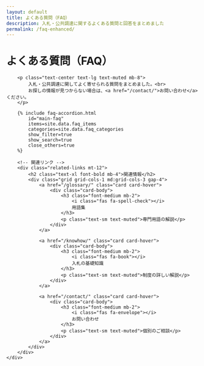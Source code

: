 ```yaml
---
layout: default
title: よくある質問（FAQ）
description: 入札・公共調達に関するよくある質問と回答をまとめました
permalink: /faq-enhanced/
---
```


<div class="faq-page">
    <div class="container">
        <h1 class="page-title text-center mb-8">
            <i class="fas fa-question-circle"></i>
            よくある質問（FAQ）
        </h1>
        
        <p class="text-center text-lg text-muted mb-8">
            入札・公共調達に関してよく寄せられる質問をまとめました。<br>
            お探しの情報が見つからない場合は、<a href="/contact/">お問い合わせ</a>ください。
        </p>
        
        {% include faq-accordion.html 
            id="main-faq"
            items=site.data.faq_items
            categories=site.data.faq_categories
            show_filter=true
            show_search=true
            close_others=true
        %}
        
        <!-- 関連リンク -->
        <div class="related-links mt-12">
            <h2 class="text-xl font-bold mb-4">関連情報</h2>
            <div class="grid grid-cols-1 md:grid-cols-3 gap-4">
                <a href="/glossary/" class="card card-hover">
                    <div class="card-body">
                        <h3 class="font-medium mb-2">
                            <i class="fas fa-spell-check"></i>
                            用語集
                        </h3>
                        <p class="text-sm text-muted">専門用語の解説</p>
                    </div>
                </a>
                
                <a href="/knowhow/" class="card card-hover">
                    <div class="card-body">
                        <h3 class="font-medium mb-2">
                            <i class="fas fa-book"></i>
                            入札の基礎知識
                        </h3>
                        <p class="text-sm text-muted">制度の詳しい解説</p>
                    </div>
                </a>
                
                <a href="/contact/" class="card card-hover">
                    <div class="card-body">
                        <h3 class="font-medium mb-2">
                            <i class="fas fa-envelope"></i>
                            お問い合わせ
                        </h3>
                        <p class="text-sm text-muted">個別のご相談</p>
                    </div>
                </a>
            </div>
        </div>
    </div>
</div>